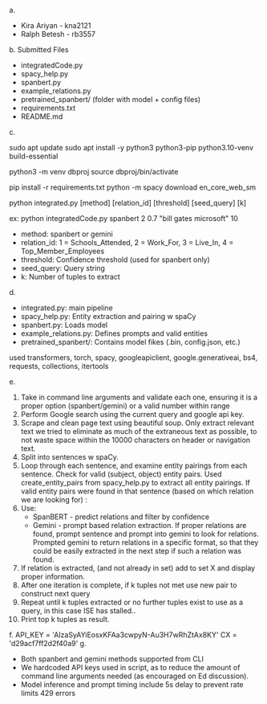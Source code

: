 a.
- Kira Ariyan - kna2121  
- Ralph Betesh - rb3557  

b. Submitted Files
- integratedCode.py  
- spacy_help.py  
- spanbert.py  
- example_relations.py  
- pretrained_spanbert/ (folder with model + config files)  
- requirements.txt  
- README.md
  
c.


sudo apt update
sudo apt install -y python3 python3-pip python3.10-venv build-essential

python3 -m venv dbproj
source dbproj/bin/activate

pip install -r requirements.txt
python -m spacy download en_core_web_sm


python integrated.py [method] [relation_id] [threshold] [seed_query] [k]

ex:
python integratedCode.py spanbert 2 0.7 "bill gates microsoft" 10

- method: spanbert or gemini 
- relation_id: 1 = Schools_Attended, 2 = Work_For, 3 = Live_In, 4 = Top_Member_Employees  
- threshold: Confidence threshold (used for spanbert only)  
- seed_query: Query string  
- k: Number of tuples to extract 

d. 

- integrated.py: main pipeline  
- spacy_help.py: Entity extraction and pairing w spaCy  
- spanbert.py: Loads model  
- example_relations.py: Defines prompts and valid entities  
- pretrained_spanbert/: Contains model fikes (.bin, config.json, etc.)


used transformers, torch, spacy, googleapiclient, google.generativeai, bs4, requests, collections, itertools

e.

1. Take in command line arguments and validate each one, ensuring it is a proper option (spanbert/gemini) or a valid number within range
2. Perform Google search using the current query and google api key.
3. Scrape and clean page text using beautiful soup. Only extract relevant text we tried to eliminate as much of the extraneous text as possible, to not waste space within the 10000 characters on header or navigation text.
4. Split into sentences w spaCy.
5. Loop through each sentence, and examine entity pairings from each sentence. Check for  valid (subject, object) entity pairs.
Used create_entity_pairs from spacy_help.py to extract all entity pairings. 
If valid entity pairs were found in that sentence (based on which relation we are looking for) :
6. Use:
   - SpanBERT - predict relations and filter by confidence  
   - Gemini - prompt based relation extraction. If proper relations are found, prompt sentence and prompt into gemini to look for relations. Prompted gemini to return relations in a specific format, so that they could be easily extracted in the next step 
   if such a relation was found.
7. If relation is extracted, (and not already in set) add to set X and display proper information.
8. After one iteration is complete, if k tuples not met use new pair to construct next query  
9. Repeat until k tuples extracted or no further tuples exist to use as a query, in this case ISE has stalled..
10. Print top k tuples as result.

f.
  API_KEY = 'AIzaSyAYiEosxKFAa3cwpyN-Au3H7wRhZtAx8KY'
  CX = 'd29acf7ff2d2f40a9'
g.

- Both spanbert and gemini methods supported from CLI  
- We hardcoded API keys used in script, as to reduce the amount of command line arguments needed (as encouraged on Ed discussion).
- Model inference and prompt timing include 5s delay to prevent rate limits 429 errors  
